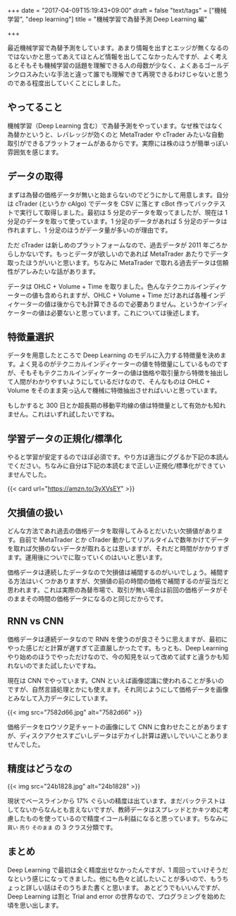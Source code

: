 +++
date = "2017-04-09T15:19:43+09:00"
draft = false
"text/tags" = ["機械学習", "deep learning"]
title = "機械学習で為替予測 Deep Learning 編"

+++

最近機械学習で為替予測をしています。あまり情報を出すとエッジが無くなるのではないかと思ってあえてほとんど情報を出してこなかったんですが、よく考えるとそもそも機械学習の話題を理解できる人の母数が少なく、よくあるゴールデンクロスみたいな手法と違って誰でも理解できて再現できるわけじゃないと思うのである程度出していくことにしました。

## やってること

機械学習（Deep Learning 含む）で為替予測をやっています。なぜ株ではなく為替かというと、レバレッジが効くのと MetaTrader や cTrader みたいな自動取引ができるプラットフォームがあるからです。実際には株のほうが簡単っぽい雰囲気を感じます。

## データの取得

まずは為替の価格データが無いと始まらないのでどうにかして用意します。自分は cTrader (というか cAlgo) でデータを CSV に落とす cBot 作ってバックテストで実行して取得しました。最初は 5 分足のデータを取ってましたが、現在は 1 分足のデータを取って使っています。1 分足のデータがあれば 5 分足のデータは作れますし、1 分足のほうがデータ量が多いのが理由です。

ただ cTrader は新しめのプラットフォームなので、過去データが 2011 年ごろからしかないです。もっとデータが欲しいのであれば MetaTrader あたりでデータ取ったほうがいいと思います。ちなみに MetaTrader で取れる過去データは信頼性がアレみたいな話があります。

データは OHLC + Volume + Time を取りました。色んなテクニカルインディケーターの値も含められますが、OHLC + Volume + Time だけあれば各種インディケーターの値は後からでも計算できるので必要ありません。というかインディケーターの値は必要ないと思っています。これについては後述します。

## 特徴量選択

データを用意したところで Deep Learning のモデルに入力する特徴量を決めます。よく見るのがテクニカルインディケーターの値を特徴量にしているものですが、そもそもテクニカルインディケーターの値は価格や取引量から特徴を抽出して人間がわかりやすいようにしているだけなので、そんなものは OHLC + Volume をそのまま突っ込んで機械に特徴抽出させればいいと思っています。

もしかすると 300 日とか超長期の移動平均線の値は特徴量として有効かも知れません。これはいずれ試したいですね。

## 学習データの正規化/標準化

やると学習が安定するのでほぼ必須です。やり方は適当にググるか下記の本読んでください。ちなみに自分は下記の本読むまで正しい正規化/標準化ができていませんでした。

{{< card url="https://amzn.to/3yXVsEY" >}}

## 欠損値の扱い

どんな方法であれ過去の価格データを取得してみるとだいたい欠損値があります。自前で MetaTrader とか cTrader 動かしてリアルタイムで数年かけてデータを取れば欠損のないデータが取れるとは思いますが、それだと時間がかかりすぎます。運用後についでに取っていくのはいいと思います。

価格データは連続したデータなので欠損値は補間するのがいいでしょう。補間する方法はいくつかありますが、欠損値の前の時間の価格で補間するのが妥当だと思われます。これは実際の為替市場で、取引が無い場合は前回の価格データがそのままその時間の価格データになるのと同じだからです。

## RNN vs CNN

価格データは連続データなので RNN を使うのが良さそうに思えますが、最初にやった感じだと計算が遅すぎて正直厳しかったです。もっとも、Deep Learning やり始めのほうでやっただけなので、今の知見を以って改めて試すと違うかも知れないのでまた試したいですね。

現在は CNN でやっています。CNN といえば画像認識に使われることが多いのですが、自然言語処理とかにも使えます。それ同じようにして価格データを画像とみなして入力データにしています。

{{< img src="7582d66.jpg" alt="7582d66" >}}

価格データをロウソク足チャートの画像にして CNN に食わせたことがありますが、ディスクアクセスすごいしデータはデカイし計算は遅いしでいいことありませんでした。

## 精度はどうなの

{{< img src="24b1828.jpg" alt="24b1828" >}}

現状でベースラインから 17% ぐらいの精度は出ています。まだバックテストはしてないからなんとも言えないですが、教師データはスプレッドとかキツめに考慮したものを使っているので精度イコール利益になると思っています。ちなみに `買い` `売り` `そのまま` の 3 クラス分類です。

## まとめ

Deep Learning で最初は全く精度出せなかったんですが、1 周回っていけそうだなという感じになってきました。他にも色々と試したいことが多いので、もうちょっと詳しい話はそのうちまた書くと思います。
あとどうでもいいんですが、Deep Learning は割と Trial and error の世界なので、プログラミングを始めた頃を思い出します。
